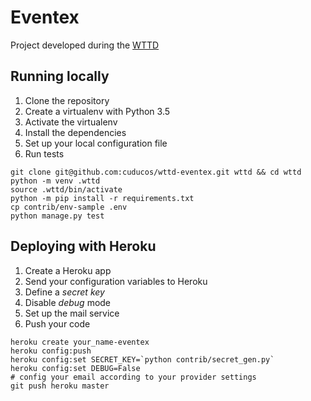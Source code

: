 # Eventex

Project developed during the [WTTD](http://welcometothedjango.com.br)

## Running locally

1. Clone the repository
2. Create a virtualenv with Python 3.5
3. Activate the virtualenv
4. Install the dependencies
5. Set up your local configuration file
6. Run tests

```console
git clone git@github.com:cuducos/wttd-eventex.git wttd && cd wttd
python -m venv .wttd
source .wttd/bin/activate
python -m pip install -r requirements.txt
cp contrib/env-sample .env
python manage.py test
```

## Deploying with Heroku

1. Create a Heroku app
2. Send your configuration variables to Heroku
3. Define a _secret key_
4. Disable _debug_ mode
5. Set up the mail service
6. Push your code

```console
heroku create your_name-eventex
heroku config:push
heroku config:set SECRET_KEY=`python contrib/secret_gen.py`
heroku config:set DEBUG=False
# config your email according to your provider settings
git push heroku master

```

